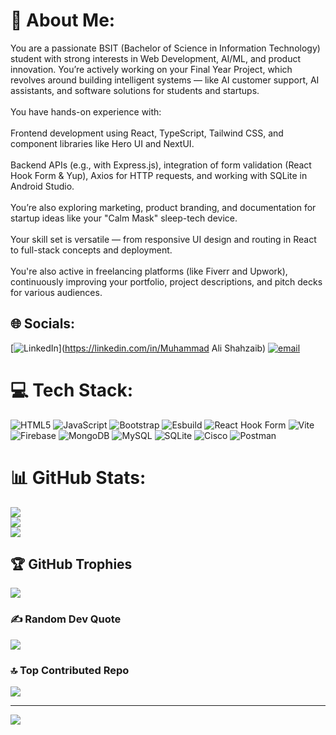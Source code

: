# 💫 About Me:
You are a passionate BSIT (Bachelor of Science in Information Technology) student with strong interests in Web Development, AI/ML, and product innovation. You’re actively working on your Final Year Project, which revolves around building intelligent systems — like AI customer support, AI assistants, and software solutions for students and startups.<br><br>You have hands-on experience with:<br><br>Frontend development using React, TypeScript, Tailwind CSS, and component libraries like Hero UI and NextUI.<br><br>Backend APIs (e.g., with Express.js), integration of form validation (React Hook Form & Yup), Axios for HTTP requests, and working with SQLite in Android Studio.<br><br>You’re also exploring marketing, product branding, and documentation for startup ideas like your "Calm Mask" sleep-tech device.<br><br>Your skill set is versatile — from responsive UI design and routing in React to full-stack concepts and deployment.<br><br>You're also active in freelancing platforms (like Fiverr and Upwork), continuously improving your portfolio, project descriptions, and pitch decks for various audiences.


## 🌐 Socials:
[![LinkedIn](https://img.shields.io/badge/LinkedIn-%230077B5.svg?logo=linkedin&logoColor=white)](https://linkedin.com/in/Muhammad Ali Shahzaib) [![email](https://img.shields.io/badge/Email-D14836?logo=gmail&logoColor=white)](mailto:shahzaib02122001@gmail.com) 

# 💻 Tech Stack:
![HTML5](https://img.shields.io/badge/html5-%23E34F26.svg?style=for-the-badge&logo=html5&logoColor=white) ![JavaScript](https://img.shields.io/badge/javascript-%23323330.svg?style=for-the-badge&logo=javascript&logoColor=%23F7DF1E) ![Bootstrap](https://img.shields.io/badge/bootstrap-%238511FA.svg?style=for-the-badge&logo=bootstrap&logoColor=white) ![Esbuild](https://img.shields.io/badge/esbuild-%23FFCF00.svg?style=for-the-badge&logo=esbuild&logoColor=black) ![React Hook Form](https://img.shields.io/badge/React%20Hook%20Form-%23EC5990.svg?style=for-the-badge&logo=reacthookform&logoColor=white) ![Vite](https://img.shields.io/badge/vite-%23646CFF.svg?style=for-the-badge&logo=vite&logoColor=white) ![Firebase](https://img.shields.io/badge/firebase-a08021?style=for-the-badge&logo=firebase&logoColor=ffcd34) ![MongoDB](https://img.shields.io/badge/MongoDB-%234ea94b.svg?style=for-the-badge&logo=mongodb&logoColor=white) ![MySQL](https://img.shields.io/badge/mysql-4479A1.svg?style=for-the-badge&logo=mysql&logoColor=white) ![SQLite](https://img.shields.io/badge/sqlite-%2307405e.svg?style=for-the-badge&logo=sqlite&logoColor=white) ![Cisco](https://img.shields.io/badge/cisco-%23049fd9.svg?style=for-the-badge&logo=cisco&logoColor=black) ![Postman](https://img.shields.io/badge/Postman-FF6C37?style=for-the-badge&logo=postman&logoColor=white)
# 📊 GitHub Stats:
![](https://github-readme-stats.vercel.app/api?username=Shahzaib-arch786&theme=dark&hide_border=false&include_all_commits=false&count_private=false)<br/>
![](https://nirzak-streak-stats.vercel.app/?user=Shahzaib-arch786&theme=dark&hide_border=false)<br/>
![](https://github-readme-stats.vercel.app/api/top-langs/?username=Shahzaib-arch786&theme=dark&hide_border=false&include_all_commits=false&count_private=false&layout=compact)

## 🏆 GitHub Trophies
![](https://github-profile-trophy.vercel.app/?username=Shahzaib-arch786&theme=radical&no-frame=false&no-bg=true&margin-w=4)

### ✍️ Random Dev Quote
![](https://quotes-github-readme.vercel.app/api?type=horizontal&theme=radical)

### 🔝 Top Contributed Repo
![](https://github-contributor-stats.vercel.app/api?username=Shahzaib-arch786&limit=5&theme=dark&combine_all_yearly_contributions=true)

---
[![](https://visitcount.itsvg.in/api?id=Shahzaib-arch786&icon=0&color=0)](https://visitcount.itsvg.in)

<!-- Proudly created with GPRM ( https://gprm.itsvg.in ) -->
